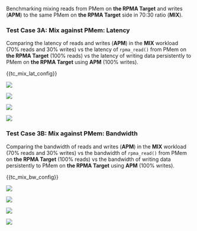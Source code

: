 Benchmarking mixing reads from PMem on **the RPMA Target** and writes (**APM**) to the same PMem on **the RPMA Target** side in 70:30 ratio (**MIX**).

<h3 id="mix-lat">Test Case 3A: Mix against PMem: Latency</h3>

Comparing the latency of reads and writes (**APM**) in the **MIX** workload (70% reads and 30% writes) vs the latency of `rpma_read()` from PMem on **the RPMA Target** (100% reads) vs the latency of writing data persistently to PMem on **the RPMA Target** using **APM** (100% writes).

{{tc\_mix\_lat\_config}}

![](./Figure_017_mix_pmem_vs_rpma_read_apm_pmem_lat_avg.png)

![](./Figure_018_mix_pmem_vs_rpma_read_apm_pmem_lat_pctls.png)

![](./Figure_019_mix_pmem_vs_rpma_read_apm_pmem_lat_avg.png)

![](./Figure_020_mix_pmem_vs_rpma_read_apm_pmem_lat_pctls.png)

<h3 id="mix-bw">Test Case 3B: Mix against PMem: Bandwidth</h3>

Comparing the bandwidth of reads and writes (**APM**) in the **MIX** workload (70% reads and 30% writes) vs the bandwidth of `rpma_read()` from PMem on **the RPMA Target** (100% reads) vs the bandwidth of writing data persistently to PMem on **the RPMA Target** using **APM** (100% writes).

{{tc\_mix\_bw\_config}}

![](./Figure_021_mix_pmem_vs_rpma_read_apm_pmem_bw-bs.png)

![](./Figure_022_mix_pmem_vs_rpma_read_apm_pmem_bw-th.png)

![](./Figure_023_mix_pmem_vs_rpma_read_apm_pmem_bw-bs.png)

![](./Figure_024_mix_pmem_vs_rpma_read_apm_pmem_bw-th.png)
